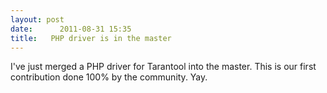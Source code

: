 ```yaml
---
layout: post
date:      2011-08-31 15:35
title:   PHP driver is in the master
---
```


I've just merged a PHP driver for Tarantool into the master. This is our first contribution done 100% by the community. Yay.
